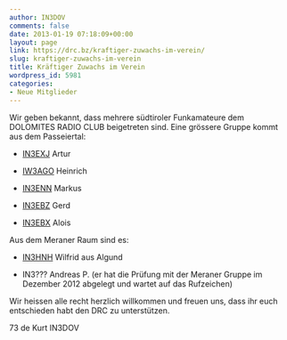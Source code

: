 ```yaml
---
author: IN3DOV
comments: false
date: 2013-01-19 07:18:09+00:00
layout: page
link: https://drc.bz/kraftiger-zuwachs-im-verein/
slug: kraftiger-zuwachs-im-verein
title: Kräftiger Zuwachs im Verein
wordpress_id: 5981
categories:
- Neue Mitglieder
---
```


Wir geben bekannt, dass mehrere südtiroler Funkamateure dem DOLOMITES RADIO CLUB beigetreten sind. Eine grössere Gruppe kommt aus dem Passeiertal:



	
  * [IN3EXJ](http://www.qrz.com/db/IN3EXJ) Artur

	
  * [IW3AGO](http://www.qrz.com/db/IW3AGO) Heinrich

	
  * [IN3ENN](http://www.qrz.com/db/IN3ENN) Markus

	
  * [ IN3EBZ](http://www.qrz.com/db/IN3EBZ) Gerd

	
  * [IN3EBX](http://www.qrz.com/db/IN3EBX) Alois


Aus dem Meraner Raum sind es:

	
  * [IN3HNH](http://www.qrz.com/db/IN3HNH) Wilfrid aus Algund

	
  * IN3??? Andreas P. (er hat die Prüfung mit der Meraner Gruppe im Dezember 2012 abgelegt und wartet auf das Rufzeichen)


Wir heissen alle recht herzlich willkommen und freuen uns, dass ihr euch entschieden habt den DRC zu unterstützen.

73 de Kurt IN3DOV
